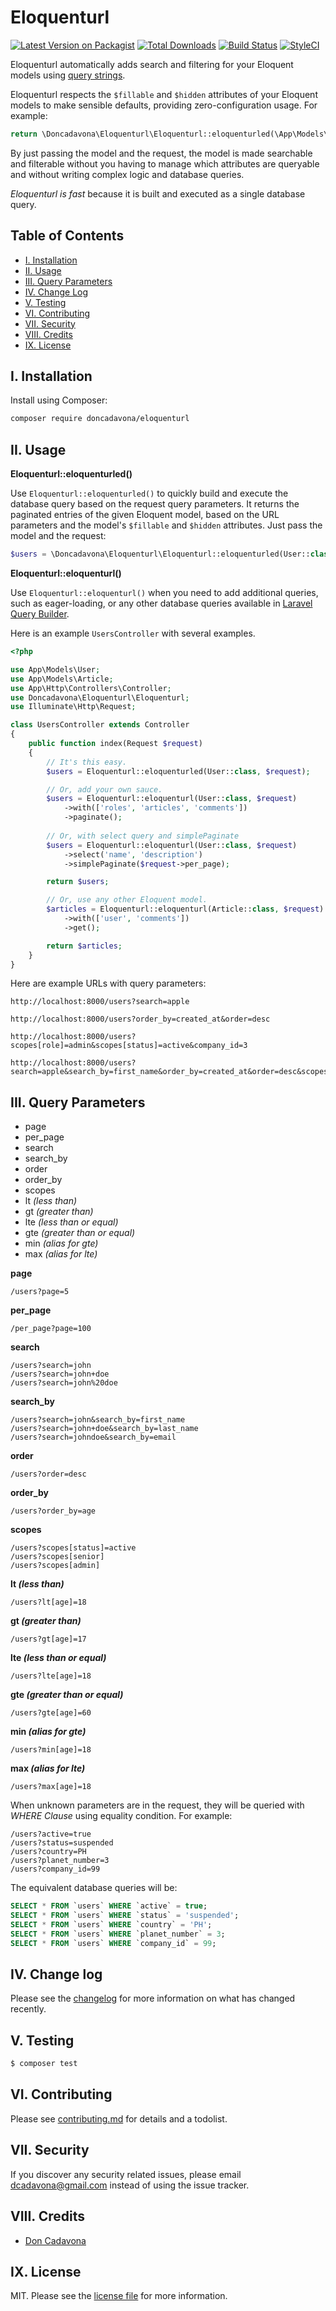 
# Eloquenturl

[![Latest Version on Packagist][ico-version]][link-packagist]
[![Total Downloads][ico-downloads]][link-downloads]
[![Build Status][ico-travis]][link-travis]
[![StyleCI][ico-styleci]][link-styleci]

Eloquenturl automatically adds search and filtering for your Eloquent models using [query strings](https://en.wikipedia.org/wiki/Query_string).

Eloquenturl respects the `$fillable` and `$hidden` attributes of your Eloquent models to make sensible defaults, providing zero-configuration usage. For example:

```php
return \Doncadavona\Eloquenturl\Eloquenturl::eloquenturled(\App\Models\User::class, $request);
```

By just passing the model and the request, the model is made searchable and filterable without you having to manage which attributes are queryable and without writing complex logic and database queries.

_Eloquenturl is fast_ because it is built and executed as a single database query.

## Table of Contents

- [I. Installation](#i-installation)
- [II. Usage](#ii-usage)
- [III. Query Parameters](#iii-query-parameters)
- [IV. Change Log](#iv-change-log)
- [V. Testing](#v-change-log)
- [VI. Contributing](#vi-contributing)
- [VII. Security](#vii-security)
- [VIII. Credits](#viii-credits)
- [IX. License](#ix-license)

## I. Installation

Install using Composer:

``` bash
composer require doncadavona/eloquenturl
```

## II. Usage

**Eloquenturl::eloquenturled()**

Use `Eloquenturl::eloquenturled()` to quickly build and execute the database query based on the request query parameters. It returns the paginated entries of the given Eloquent model, based on the URL parameters and the model's `$fillable` and `$hidden` attributes. Just pass the model and the request:

```php
$users = \Doncadavona\Eloquenturl\Eloquenturl::eloquenturled(User::class, request());
```

**Eloquenturl::eloquenturl()**

Use `Eloquenturl::eloquenturl()` when you need to add additional queries, such as eager-loading, or any other database queries available in [Laravel Query Builder](http://laravel.com/docs/queries).

Here is an example `UsersController` with several examples.

```php
<?php

use App\Models\User;
use App\Models\Article;
use App\Http\Controllers\Controller;
use Doncadavona\Eloquenturl\Eloquenturl;
use Illuminate\Http\Request;

class UsersController extends Controller
{
    public function index(Request $request)
    {
        // It's this easy.
        $users = Eloquenturl::eloquenturled(User::class, $request);

        // Or, add your own sauce.
        $users = Eloquenturl::eloquenturl(User::class, $request)
            ->with(['roles', 'articles', 'comments'])
            ->paginate();
        
        // Or, with select query and simplePaginate
        $users = Eloquenturl::eloquenturl(User::class, $request)
            ->select('name', 'description')
            ->simplePaginate($request->per_page);

        return $users;

        // Or, use any other Eloquent model.
        $articles = Eloquenturl::eloquenturl(Article::class, $request)
            ->with(['user', 'comments'])
            ->get();

        return $articles;
    }
}
```

Here are example URLs with query parameters:

```http
http://localhost:8000/users?search=apple

http://localhost:8000/users?order_by=created_at&order=desc

http://localhost:8000/users?scopes[role]=admin&scopes[status]=active&company_id=3

http://localhost:8000/users?search=apple&search_by=first_name&order_by=created_at&order=desc&scopes[role]=admin&scopes[status]=active&company_id=3
```

## III. Query Parameters

  - page
  - per_page
  - search
  - search_by
  - order
  - order_by
  - scopes
  - lt _(less than)_
  - gt _(greater than)_
  - lte _(less than or equal)_
  - gte _(greater than or equal)_
  - min _(alias for gte)_
  - max _(alias for lte)_

**page**

```
/users?page=5
```

**per_page**

```
/per_page?page=100
```

**search**

```
/users?search=john
/users?search=john+doe
/users?search=john%20doe
```

**search_by**

```
/users?search=john&search_by=first_name
/users?search=john+doe&search_by=last_name
/users?search=johndoe&search_by=email
```

**order**

```
/users?order=desc
```

**order_by**

```
/users?order_by=age
```

**scopes**

```
/users?scopes[status]=active
/users?scopes[senior]
/users?scopes[admin]
```

**lt _(less than)_**

```
/users?lt[age]=18
```

**gt _(greater than)_**

```
/users?gt[age]=17
```

**lte _(less than or equal)_**

```
/users?lte[age]=18
```

**gte _(greater than or equal)_**

```
/users?gte[age]=60
```

**min _(alias for gte)_**

```
/users?min[age]=18
```

**max _(alias for lte)_**

```
/users?max[age]=18
```

When unknown parameters are in the request, they will be queried with *WHERE Clause* using equality condition. For example:

```http
/users?active=true
/users?status=suspended
/users?country=PH
/users?planet_number=3
/users?company_id=99
```

The equivalent database queries will be:

```sql
SELECT * FROM `users` WHERE `active` = true;
SELECT * FROM `users` WHERE `status` = 'suspended';
SELECT * FROM `users` WHERE `country` = 'PH';
SELECT * FROM `users` WHERE `planet_number` = 3;
SELECT * FROM `users` WHERE `company_id` = 99;
```

## IV. Change log

Please see the [changelog](changelog.md) for more information on what has changed recently.

## V. Testing

``` bash
$ composer test
```

## VI. Contributing

Please see [contributing.md](contributing.md) for details and a todolist.

## VII. Security

If you discover any security related issues, please email dcadavona@gmail.com instead of using the issue tracker.

## VIII. Credits

- [Don Cadavona](https://doncadavona.com)

## IX. License

MIT. Please see the [license file](license.md) for more information.

[ico-version]: https://img.shields.io/packagist/v/doncadavona/eloquenturl.svg?style=flat-square
[ico-downloads]: https://img.shields.io/packagist/dt/doncadavona/eloquenturl.svg?style=flat-square
[ico-travis]: https://img.shields.io/travis/doncadavona/eloquenturl/master.svg?style=flat-square
[ico-styleci]: https://styleci.io/repos/12345678/shield

[link-packagist]: https://packagist.org/packages/doncadavona/eloquenturl
[link-downloads]: https://packagist.org/packages/doncadavona/eloquenturl
[link-travis]: https://travis-ci.org/doncadavona/eloquenturl
[link-styleci]: https://styleci.io/repos/12345678
[link-author]: https://github.com/doncadavona
[link-contributors]: ../../contributors
